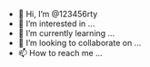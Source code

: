 - 👋 Hi, I’m @123456rty
- 👀 I’m interested in ...
- 🌱 I’m currently learning ...
- 💞️ I’m looking to collaborate on ...
- 📫 How to reach me ...

<!---
123456rty/123456rty is a ✨ special ✨ repository because its `README.md` (this file) appears on your GitHub profile.
You can click the Preview link to take a look at your changes.
--->
